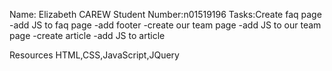 Name: Elizabeth CAREW
Student Number:n01519196
Tasks:Create faq page 
-add JS to faq page
-add footer
-create our team page 
-add JS to our team page 
-create article
-add JS to article

Resources 
HTML,CSS,JavaScript,JQuery
